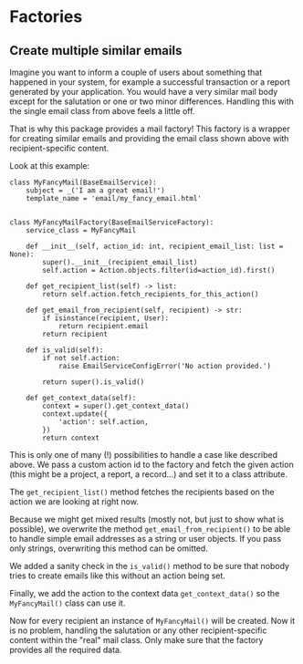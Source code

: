 # Factories

## Create multiple similar emails

Imagine you want to inform a couple of users about something that happened in your system, for example a successful
transaction or a report generated by your application. You would have a very similar mail body except for the salutation
or one or two minor differences. Handling this with the single email class from above feels a little off.

That is why this package provides a mail factory! This factory is a wrapper for creating similar emails and providing
the email class shown above with recipient-specific content.

Look at this example:

``````
class MyFancyMail(BaseEmailService):
    subject = _('I am a great email!')
    template_name = 'email/my_fancy_email.html'


class MyFancyMailFactory(BaseEmailServiceFactory):
    service_class = MyFancyMail

    def __init__(self, action_id: int, recipient_email_list: list = None):
        super().__init__(recipient_email_list)
        self.action = Action.objects.filter(id=action_id).first()

    def get_recipient_list(self) -> list:
        return self.action.fetch_recipients_for_this_action()

    def get_email_from_recipient(self, recipient) -> str:
        if isinstance(recipient, User):
            return recipient.email
        return recipient

    def is_valid(self):
        if not self.action:
            raise EmailServiceConfigError('No action provided.')

        return super().is_valid()

    def get_context_data(self):
        context = super().get_context_data()
        context.update({
            'action': self.action,
        })
        return context
``````

This is only one of many (!) possibilities to handle a case like described above. We pass a custom action id to the
factory and fetch the given action (this might be a project, a report, a record...) and set it to a class attribute.

The ``get_recipient_list()`` method fetches the recipients based on the action we are looking at right now.

Because we might get mixed results (mostly not, but just to show what is possible), we overwrite the method
``get_email_from_recipient()`` to be able to handle simple email addresses as a string or user objects. If you pass only
strings, overwriting this method can be omitted.

We added a sanity check in the ``is_valid()`` method to be sure that nobody tries to create emails like this without an
action being set.

Finally, we add the action to the context data ``get_context_data()`` so the `MyFancyMail()` class can use it.

Now for every recipient an instance of ``MyFancyMail()`` will be created. Now it is no problem, handling the salutation
or any other recipient-specific content within the "real" mail class. Only make sure that the factory provides all the
required data.
